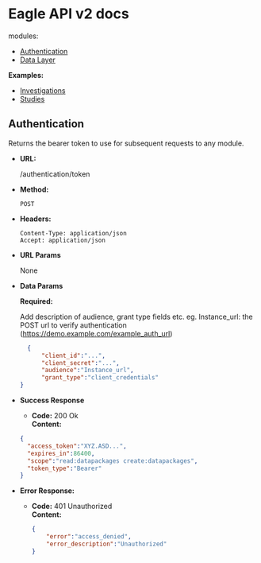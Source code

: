 # Eagle API v2 docs
modules:

* [Authentication](#authentication)
* [Data Layer](data-layer/api.md)

**Examples:**

* [Investigations](investigation.md)
* [Studies](study.md)

## Authentication
Returns the bearer token to use for subsequent requests to any module.

* **URL:**

  /authentication/token

* **Method:**

  `POST`

* **Headers:**

  ```
  Content-Type: application/json
  Accept: application/json
  ```

* **URL Params**

  None

* **Data Params**

  **Required:**
  
  Add description of audience, grant type fields etc. eg. Instance_url: the POST url to verify authentication (https://demo.example.com/example_auth_url)

  ```json
	{
		"client_id":"...",
		"client_secret":"...",
		"audience":"Instance_url",
		"grant_type":"client_credentials"
  }
  ```
* **Success Response**

  * **Code:** 200 Ok  
  	 **Content:**

  ```json
  {
    "access_token":"XYZ.ASD...",
    "expires_in":86400,
    "scope":"read:datapackages create:datapackages",
    "token_type":"Bearer"
  }
  ```

* **Error Response:**

  * **Code:** 401 Unauthorized  
    **Content:**

    ```json
    {
    	"error":"access_denied",
    	"error_description":"Unauthorized"
    }
    ```
